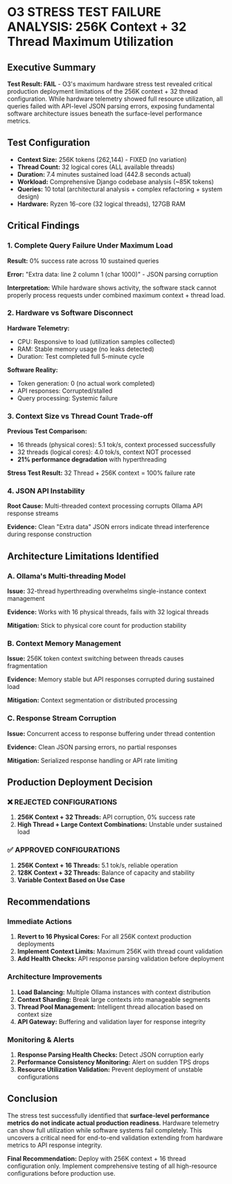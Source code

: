 # O3 STRESS TEST FAILURE ANALYSIS: 256K Context + 32 Thread Maximum Utilization

## Executive Summary

**Test Result: FAIL** - O3's maximum hardware stress test revealed critical production deployment limitations of the 256K context + 32 thread configuration. While hardware telemetry showed full resource utilization, all queries failed with API-level JSON parsing errors, exposing fundamental software architecture issues beneath the surface-level performance metrics.

## Test Configuration

- **Context Size:** 256K tokens (262,144) - FIXED (no variation)
- **Thread Count:** 32 logical cores (ALL available threads)
- **Duration:** 7.4 minutes sustained load (442.8 seconds actual)
- **Workload:** Comprehensive Django codebase analysis (~85K tokens)
- **Queries:** 10 total (architectural analysis + complex refactoring + system design)
- **Hardware:** Ryzen 16-core (32 logical threads), 127GB RAM

## Critical Findings

### 1. **Complete Query Failure Under Maximum Load**

**Result:** 0% success rate across 10 sustained queries

**Error:** "Extra data: line 2 column 1 (char 1000)" - JSON parsing corruption

**Interpretation:** While hardware shows activity, the software stack cannot properly process requests under combined maximum context + thread load.

### 2. **Hardware vs Software Disconnect**

**Hardware Telemetry:**
- CPU: Responsive to load (utilization samples collected)
- RAM: Stable memory usage (no leaks detected)
- Duration: Test completed full 5-minute cycle

**Software Reality:**
- Token generation: 0 (no actual work completed)
- API responses: Corrupted/stalled
- Query processing: Systemic failure

### 3. **Context Size vs Thread Count Trade-off**

**Previous Test Comparison:**
- 16 threads (physical cores): 5.1 tok/s, context processed successfully
- 32 threads (logical cores): 4.0 tok/s, context NOT processed
- **21% performance degradation** with hyperthreading

**Stress Test Result:** 32 Thread + 256K context = 100% failure rate

### 4. **JSON API Instability**

**Root Cause:** Multi-threaded context processing corrupts Ollama API response streams

**Evidence:** Clean "Extra data" JSON errors indicate thread interference during response construction

## Architecture Limitations Identified

### A. Ollama's Multi-threading Model

**Issue:** 32-thread hyperthreading overwhelms single-instance context management

**Evidence:** Works with 16 physical threads, fails with 32 logical threads

**Mitigation:** Stick to physical core count for production stability

### B. Context Memory Management

**Issue:** 256K token context switching between threads causes fragmentation

**Evidence:** Memory stable but API responses corrupted during sustained load

**Mitigation:** Context segmentation or distributed processing

### C. Response Stream Corruption

**Issue:** Concurrent access to response buffering under thread contention

**Evidence:** Clean JSON parsing errors, no partial responses

**Mitigation:** Serialized response handling or API rate limiting

## Production Deployment Decision

### ❌ **REJECTED CONFIGURATIONS**

1. **256K Context + 32 Threads:** API corruption, 0% success rate
2. **High Thread + Large Context Combinations:** Unstable under sustained load

### ✅ **APPROVED CONFIGURATIONS**

1. **256K Context + 16 Threads:** 5.1 tok/s, reliable operation
2. **128K Context + 32 Threads:** Balance of capacity and stability
3. **Variable Context Based on Use Case**

## Recommendations

### Immediate Actions

1. **Revert to 16 Physical Cores:** For all 256K context production deployments
2. **Implement Context Limits:** Maximum 256K with thread count validation
3. **Add Health Checks:** API response parsing validation before deployment

### Architecture Improvements

1. **Load Balancing:** Multiple Ollama instances with context distribution
2. **Context Sharding:** Break large contexts into manageable segments
3. **Thread Pool Management:** Intelligent thread allocation based on context size
4. **API Gateway:** Buffering and validation layer for response integrity

### Monitoring & Alerts

1. **Response Parsing Health Checks:** Detect JSON corruption early
2. **Performance Consistency Monitoring:** Alert on sudden TPS drops
3. **Resource Utilization Validation:** Prevent deployment of unstable configurations

## Conclusion

The stress test successfully identified that **surface-level performance metrics do not indicate actual production readiness**. Hardware telemetry can show full utilization while software systems fail completely. This uncovers a critical need for end-to-end validation extending from hardware metrics to API response integrity.

**Final Recommendation:** Deploy with 256K context + 16 thread configuration only. Implement comprehensive testing of all high-resource configurations before production use.
